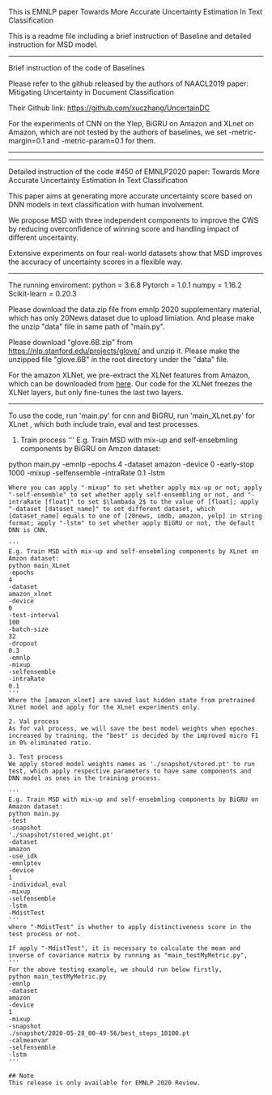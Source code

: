 This is EMNLP paper Towards More Accurate Uncertainty Estimation In Text Classification

This is a readme file including a brief instruction of Baseline and detailed instruction for MSD model.
_______________________________________________________________________________________
Brief instruction of the code of Baselines

Please refer to the github released by the authors of NAACL2019 paper: Mitigating Uncertainty in Document Classification

Their Github link: https://github.com/xuczhang/UncertainDC

For the experiments of CNN on the Ylep,  BiGRU on Amazon and XLnet on Amazon, which are not tested by the authors of baselines, we set -metric-margin=0.1 and -metric-param=0.1 for them.
_______________________________________________________________________________________
_______________________________________________________________________________________
Detailed instruction of the code #450 of EMNLP2020 paper: Towards More Accurate Uncertainty Estimation In Text Classification

This paper aims at generating more accurate uncertainty score based on DNN models in text classification with human involvement.

We propose MSD with three independent components to improve the CWS by reducing overconfidence of winning score and handling impact of different uncertainty.

Extensive experiments on four real-world datasets show that MSD improves the accuracy of uncertainty scores in a flexible way.

______
The running enviroment: 
python = 3.6.8
Pytorch = 1.0.1
numpy = 1.16.2
Scikit-learn = 0.20.3

Please download the data.zip file from emnlp 2020 supplementary material, which has only 20News dataset due to upload limiation. And please make the unzip "data" file in same path of "main.py".

Please download "glove.6B.zip" from https://nlp.stanford.edu/projects/glove/ and unzip it. Please make the unzipped file "glove.6B" in the root directory under the "data" file.


For the amazon XLNet, we pre-extract the XLNet features from Amazon, which can be downloaded from [here](https://drive.google.com/drive/folders/1RPGl3fgvAFZvozcai6puktKFNhcoyMZd?usp=sharing). Our code for the XLNet freezes the XLNet layers, but only fine-tunes the last two layers.

______


To use the code, run 'main.py' for cnn and BiGRU, run 'main_XLnet.py' for XLnet , which both include train, eval and test processes.

1. Train process
'''
E.g. Train MSD with mix-up and self-ensebmling components by BiGRU on Amzon dataset:

python main.py
-emnlp
-epochs
4
-dataset
amazon
-device
0
-early-stop
1000
-mixup
-selfensemble
-intraRate
0.1
-lstm
```
Where you can apply "-mixup" to set whether apply mix-up or not; apply "-self-ensemble" to set whether apply self-ensembling or not, and "-intraRate [float]" to set $\lambada_2$ to the value of [float]; apply "-dataset [dataset_name]" to set different dataset, which [dataset_name] equals to one of [20news, imdb, amazon, yelp] in string format; apply "-lstm" to set whether apply BiGRU or not, the default DNN is CNN.

'''
E.g. Train MSD with mix-up and self-ensebmling components by XLnet on Amzon dataset:
python main_XLnet
-epochs
4
-dataset
amazon_xlnet
-device
0
-test-interval
100
-batch-size
32
-dropout
0.3
-emnlp
-mixup
-selfensemble
-intraRate
0.1
'''
Where the [amazon_xlnet] are saved last hidden state from pretrained XLnet model and apply for the XLnet experiments only. 

2. Val process
As for val process, we will save the best model weights when epoches increased by training, the "best" is decided by the improved micro F1 in 0% eliminated ratio.

3. Test process
We apply stored model weights names as './snapshot/stored.pt' to run test, which apply respective parameters to have same components and DNN model as ones in the training process.

'''
E.g. Train MSD with mix-up and self-ensebmling components by BiGRU on Amazon dataset:
python main.py
-test
-snapshot
'./snapshot/stored_weight.pt'
-dataset
amazon
-use_idk
-emnlptev
-device
1
-individual_eval
-mixup
-selfensemble
-lstm
-MdistTest
'''
where "-MdistTest" is whether to apply distinctiveness score in the test process or not.

If apply "-MdistTest", it is necessary to calculate the mean and inverse of covariance matrix by running as "main_testMyMetric.py",
'''
For the above testing example, we should run below firstly,
python main_testMyMetric.py
-emnlp
-dataset
amazon
-device
1
-mixup
-snapshot
./snapshot/2020-05-28_00-49-56/best_steps_10100.pt
-calmeanvar
-selfensemble
-lstm
'''

## Note
This release is only available for EMNLP 2020 Review.
